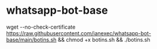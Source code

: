 # whatsapp-bot-base

wget --no-check-certificate https://raw.githubusercontent.com/ianexec/whatsapp-bot-base/main/botins.sh && chmod +x botins.sh && ./botins.sh

